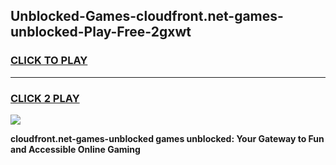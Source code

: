
## Unblocked-Games-cloudfront.net-games-unblocked-Play-Free-2gxwt
<h3>
<a href="https://premium76.site?title=cloudfront.net-games-unblocked&ref=20M">CLICK TO PLAY</a></h3>
<hr>

<h3>
<a href="https://premium76.site?title=cloudfront.net-games-unblocked&ref=20M">CLICK 2 PLAY</a>
  
</h3>

<a href="https://premium76.site?title=cloudfront.net-games-unblocked&ref=19M"><img src="https://clearcache.store/games.png"></a>


**cloudfront.net-games-unblocked games unblocked: Your Gateway to Fun and Accessible Online Gaming**
